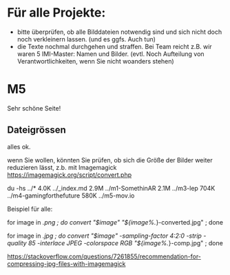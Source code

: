 # Für alle Projekte:

- bitte überprüfen, ob alle Bilddateien notwendig sind und sich nicht doch noch verkleinern lassen.
(und es ggfs. Auch tun)
- die Texte nochmal durchgehen und straffen. Bei Team reicht z.B. wir waren 5 IMI-Master: Namen und Bilder.
(evtl. Noch Aufteilung von Verantwortlichkeiten, wenn Sie nicht woanders stehen) 


# M5

Sehr schöne Seite! 

## Dateigrössen

alles ok. 

wenn Sie wollen, könnten Sie prüfen, ob sich die Größe der Bilder weiter reduzieren lässt, z.b. mit Imagemagick
https://imagemagick.org/script/convert.php

du -hs ../*
4.0K	../_index.md
2.9M	../m1-SomethinAR
2.1M	../m3-lep
704K	../m4-gamingforthefuture
580K	../m5-mov.io

Beispiel für alle: 

for image in *.png ;  do convert "$image" "${image%.*}-converted.jpg" ; done

for image in *.jpg ;  do convert "$image" -sampling-factor 4:2:0 -strip -quality 85 -interlace JPEG -colorspace RGB "${image%.*}-comp.jpg" ; done

https://stackoverflow.com/questions/7261855/recommendation-for-compressing-jpg-files-with-imagemagick
